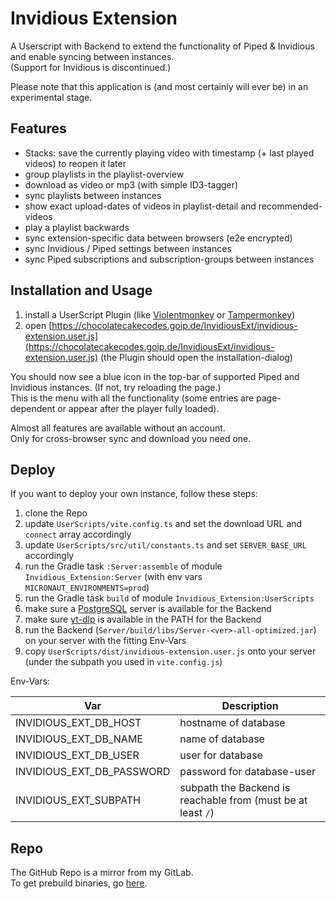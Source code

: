 # Invidious Extension

A Userscript with Backend to extend the functionality of Piped &amp; Invidious
and enable syncing between instances.\
(Support for Invidious is discontinued.)

Please note that this application is (and most certainly will ever be) in an experimental stage.

## Features

- Stacks: save the currently playing video with timestamp (+ last played videos) to reopen it later
- group playlists in the playlist-overview
- download as video or mp3 (with simple ID3-tagger)
- sync playlists between instances
- show exact upload-dates of videos in playlist-detail and recommended-videos
- play a playlist backwards
- sync extension-specific data between browsers (e2e encrypted)
- sync Invidious / Piped settings between instances
- sync Piped subscriptions and subscription-groups between instances

## Installation and Usage

1. install a UserScript Plugin (like [Violentmonkey](https://violentmonkey.github.io/) or [Tampermonkey](https://www.tampermonkey.net/))
2. open [https://chocolatecakecodes.goip.de/InvidiousExt/invidious-extension.user.js](https://chocolatecakecodes.goip.de/InvidiousExt/invidious-extension.user.js) (the Plugin should open the installation-dialog)

You should now see a blue icon in the top-bar of supported Piped and Invidious instances.
(If not, try reloading the page.)\
This is the menu with all the functionality
(some entries are page-dependent or appear after the player fully loaded).

Almost all features are available without an account.\
Only for cross-browser sync and download you need one.

## Deploy

If you want to deploy your own instance, follow these steps:

1. clone the Repo
2. update `UserScripts/vite.config.ts` and set the download URL and `connect` array accordingly
3. update `UserScripts/src/util/constants.ts` and set `SERVER_BASE_URL` accordingly
4. run the Gradle task `:Server:assemble` of module `Invidious_Extension:Server` (with env vars `MICRONAUT_ENVIRONMENTS=prod`)
5. run the Gradle task `build` of module `Invidious_Extension:UserScripts`
6. make sure a [PostgreSQL](https://www.postgresql.org/) server is available for the Backend
7. make sure [yt-dlp](https://github.com/yt-dlp/yt-dlp) is available in the PATH for the Backend
8. run the Backend (`Server/build/libs/Server-<ver>-all-optimized.jar`) on your server with the fitting Env-Vars
9. copy `UserScripts/dist/invidious-extension.user.js` onto your server (under the subpath you used in `vite.config.js`)

Env-Vars:

| Var                       | Description                                                  |
|---------------------------|--------------------------------------------------------------|
| INVIDIOUS_EXT_DB_HOST     | hostname of database                                         |
| INVIDIOUS_EXT_DB_NAME     | name of database                                             |
| INVIDIOUS_EXT_DB_USER     | user for database                                            |
| INVIDIOUS_EXT_DB_PASSWORD | password for database-user                                   |
| INVIDIOUS_EXT_SUBPATH     | subpath the Backend is reachable from (must be at least `/`) |

## Repo
The GitHub Repo is a mirror from my GitLab.\
To get prebuild binaries, go [here](https://projects.chocolatecakecodes.goip.de/blued_gear/invidious_extension).
